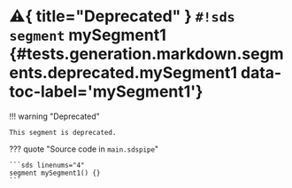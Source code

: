 # :warning:{ title="Deprecated" } `#!sds segment` mySegment1 {#tests.generation.markdown.segments.deprecated.mySegment1 data-toc-label='mySegment1'}

!!! warning "Deprecated"

    This segment is deprecated.

??? quote "Source code in `main.sdspipe`"

    ```sds linenums="4"
    segment mySegment1() {}
    ```
